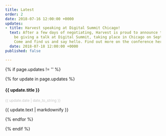 ```yaml
---
title: Latest
order: 2
date: 2018-07-16 12:00:00 +0000
updates:
- title: Harvest speaking at Digital Summit Chicago!
  text: After a few days of negotiating, Harvest is proud to announce that they will
    be giving a talk at Digital Summit, taking place in Chicago on Sept 26 and 27!
    Come and find us and say hello. Find out more on the conference here.
  date: 2018-07-18 12:00:00 +0000
published: false

---
```


{% if page.updates != '' %}

<div class="owl-carousel">

{% for update in page.updates %}

<div class="row u-menu-paddding update-item">
  <div class="col-xs-12 col-sm-6">
    <h4>{{ update.title }}</h4>
    <p style="opacity: 0.25;"><small>{{ update.date | date_to_string }}</small></p>
  </div>
  <div class="col-xs-12 col-sm-6">
    {{ update.text | markdownify }}
  </div>
</div>

{% endfor %}

</div>

{% endif %}